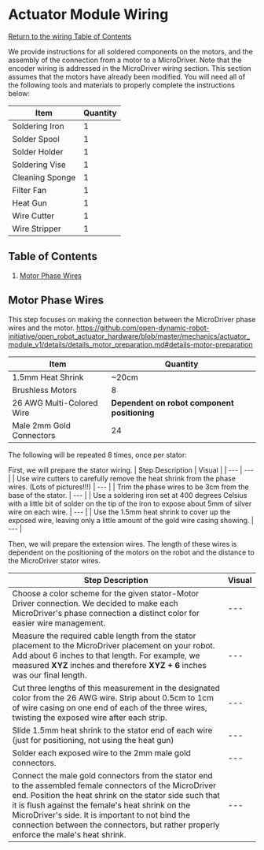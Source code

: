 # Actuator Module Wiring
[Return to the wiring Table of Contents](https://github.com/EmiliaPsacharopoulos/Quadruped-8dof-Robot/tree/main/Wiring#table-of-contents)

We provide instructions for all soldered components on the motors, and the assembly of the connection from a motor to a MicroDriver. Note that the encoder wiring is addressed in the MicroDriver wiring section. This section assumes that the motors have already been modified. You will need all of the following tools and materials to properly complete the instructions below:

| Item | Quantity | 
| --- | --- |
| Soldering Iron | 1 |
| Solder Spool | 1 |
| Solder Holder | 1 |
| Soldering Vise | 1 |
| Cleaning Sponge | 1 |
| Filter Fan | 1 |
| Heat Gun | 1 |
| Wire Cutter | 1 |
| Wire Stripper | 1 |

## Table of Contents
1. [Motor Phase Wires](https://github.com/EmiliaPsacharopoulos/Quadruped-8dof-Robot/blob/main/Wiring/Actuator%20Module%20Wiring/README.md#motor-phase-wires)

## Motor Phase Wires
This step focuses on making the connection between the MicroDriver phase wires and the motor. https://github.com/open-dynamic-robot-initiative/open_robot_actuator_hardware/blob/master/mechanics/actuator_module_v1/details/details_motor_preparation.md#details-motor-preparation

| Item | Quantity | 
| --- | --- |
| 1.5mm Heat Shrink | ~20cm |
| Brushless Motors | 8 |
| 26 AWG Multi-Colored Wire | **Dependent on robot component positioning** |
| Male 2mm Gold Connectors | 24 |


The following will be repeated 8 times, once per stator:


First, we will prepare the stator wiring.
| Step Description | Visual | 
| --- | --- |
| Use wire cutters to carefully remove the heat shrink from the phase wires. (Lots of pictures!!!) | --- |
| Trim the phase wires to be 3cm from the base of the stator. | --- |
| Use a soldering iron set at 400 degrees Celsius with a little bit of solder on the tip of the iron to expose about 5mm of silver wire on each wire. | --- |
| Use the 1.5mm heat shrink to cover up the exposed wire, leaving only a little amount of the gold wire casing showing.  | --- |

Then, we will prepare the extension wires. The length of these wires is dependent on the positioning of the motors on the robot and the distance to the MicroDriver stator wires. 

| Step Description | Visual | 
| --- | --- |
| Choose a color scheme for the given stator-Motor Driver connection. We decided to make each MicroDriver's phase connection a distinct color for easier wire management. | --- |
| Measure the required cable length from the stator placement to the MicroDriver placement on your robot. Add about 6 inches to that length. For example, we measured **XYZ** inches and therefore **XYZ + 6** inches was our final length. | --- |
| Cut three lengths of this measurement in the designated color from the 26 AWG wire. Strip about 0.5cm to 1cm of wire casing on one end of each of the three wires, twisting the exposed wire after each strip. | --- |
| Slide 1.5mm heat shrink to the stator end of each wire (just for positioning, not using the heat gun) | --- |
| Solder each exposed wire to the 2mm male gold connectors. | --- |
| Connect the male gold connectors from the stator end to the assembled female connectors of the MicroDriver end. Position the heat shrink on the stator side such that it is flush against the female's heat shrink on the MicroDriver's side. It is important to not bind the connection between the connectors, but rather properly enforce the male's heat shrink.  | --- |

